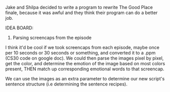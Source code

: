 Jake and Shilpa decided to write a program to rewrite The Good Place finale, because it was awful and they think their program can do a better job.

IDEA BOARD:

1. Parsing screencaps from the episode

I think it'd be cool if we took screencaps from each episode, maybe once per 10 seconds or 30 seconds or something, and converted it to a .ppm (CS30 code on google doc). We could then parse the images pixel by pixel, get the color, and determine the emotion of the image based on most colors present, THEN match up corresponding emotional words to that screencap.

We can use the images as an extra parameter to determine our new script's sentence structure (i.e determining the sentence recipes).

